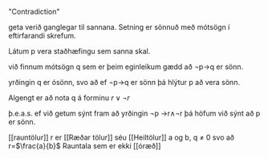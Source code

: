 "Contradiction"

geta verið ganglegar til sannana. Setning er sönnuð með mótsögn í eftirfarandi skrefum.

Látum p vera staðhæfingu sem sanna skal.

við finnum mótsögn q sem er þeim eginleikum gædd að $\neg$p$\rightarrow$q er sönn.

yrðingin q er ósönn, svo að ef $\neg$p$\rightarrow$q er sönn  þá hlýtur p að vera sönn.

Algengt er að nota q á forminu $r \lor \neg r$

þ.e.a.s. ef við getum sýnt fram að yrðingin $\neg$p $\rightarrow$r$\land$$\neg$r þá höfum við sýnt að p er sönn.

[[rauntölur]] r er [[Ræðar tölur]] séu [[Heiltölur]] a og b, q $\neq$ 0 svo að 
r=$\frac{a}{b}$ Rauntala sem er ekki [[óræð]]